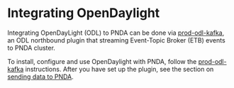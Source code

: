 # Integrating OpenDaylight

Integrating OpenDayLight (ODL) to PNDA can be done via [prod-odl-kafka](https://github.com/pndaproject/odl-kafka-plugin), an ODL northbound plugin that streaming Event-Topic Broker (ETB) events to PNDA cluster. 

To install, configure and use OpenDaylight with PNDA, follow the [prod-odl-kafka](https://github.com/pndaproject/odl-kafka-plugin) instructions. After you have set up the plugin, see the section on [sending data to PNDA](https://github.com/pndaproject/odl-kafka-plugin#send-data-to-pnda). 
